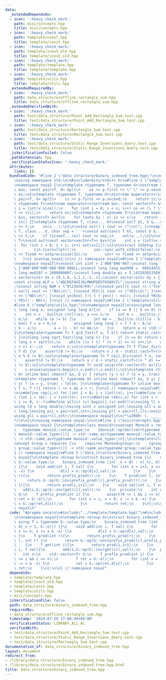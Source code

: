 ```yaml
---
data:
  _extendedDependsOn:
  - icon: ':heavy_check_mark:'
    path: misc/concepts.hpp
    title: misc/concepts.hpp
  - icon: ':heavy_check_mark:'
    path: template/const.hpp
    title: template/const.hpp
  - icon: ':heavy_check_mark:'
    path: template/inout_old.hpp
    title: template/inout_old.hpp
  - icon: ':heavy_check_mark:'
    path: template/template.hpp
    title: template/template.hpp
  - icon: ':heavy_check_mark:'
    path: template/utils.hpp
    title: template/utils.hpp
  _extendedRequiredBy:
  - icon: ':heavy_check_mark:'
    path: data_structure/offline_rectangle_sum.hpp
    title: data_structure/offline_rectangle_sum.hpp
  _extendedVerifiedWith:
  - icon: ':heavy_check_mark:'
    path: test/data_structure/Point_Add_Rectangle_Sum.test.cpp
    title: test/data_structure/Point_Add_Rectangle_Sum.test.cpp
  - icon: ':heavy_check_mark:'
    path: test/data_structure/Rectangle_Sum.test.cpp
    title: test/data_structure/Rectangle_Sum.test.cpp
  - icon: ':heavy_check_mark:'
    path: test/data_structure/Static_Range_Inversions_Query.test.cpp
    title: test/data_structure/Static_Range_Inversions_Query.test.cpp
  _isVerificationFailed: false
  _pathExtension: hpp
  _verificationStatusIcon: ':heavy_check_mark:'
  attributes:
    links: []
  bundledCode: "#line 2 \"data_structure/binary_indexed_tree.hpp\"\n\n#line 2 \"template/template.hpp\"\
    \nusing namespace std;\n\n#include<bits/stdc++.h>\n#line 1 \"template/inout_old.hpp\"\
    \nnamespace noya2 {\n\ntemplate <typename T, typename U>\nostream &operator<<(ostream\
    \ &os, const pair<T, U> &p){\n    os << p.first << \" \" << p.second;\n    return\
    \ os;\n}\ntemplate <typename T, typename U>\nistream &operator>>(istream &is,\
    \ pair<T, U> &p){\n    is >> p.first >> p.second;\n    return is;\n}\n\ntemplate\
    \ <typename T>\nostream &operator<<(ostream &os, const vector<T> &v){\n    int\
    \ s = (int)v.size();\n    for (int i = 0; i < s; i++) os << (i ? \" \" : \"\"\
    ) << v[i];\n    return os;\n}\ntemplate <typename T>\nistream &operator>>(istream\
    \ &is, vector<T> &v){\n    for (auto &x : v) is >> x;\n    return is;\n}\n\nvoid\
    \ in() {}\ntemplate <typename T, class... U>\nvoid in(T &t, U &...u){\n    cin\
    \ >> t;\n    in(u...);\n}\n\nvoid out() { cout << \"\\n\"; }\ntemplate <typename\
    \ T, class... U, char sep = ' '>\nvoid out(const T &t, const U &...u){\n    cout\
    \ << t;\n    if (sizeof...(u)) cout << sep;\n    out(u...);\n}\n\ntemplate<typename\
    \ T>\nvoid out(const vector<vector<T>> &vv){\n    int s = (int)vv.size();\n  \
    \  for (int i = 0; i < s; i++) out(vv[i]);\n}\n\nstruct IoSetup {\n    IoSetup(){\n\
    \        cin.tie(nullptr);\n        ios::sync_with_stdio(false);\n        cout\
    \ << fixed << setprecision(15);\n        cerr << fixed << setprecision(7);\n \
    \   }\n} iosetup_noya2;\n\n} // namespace noya2\n#line 1 \"template/const.hpp\"\
    \nnamespace noya2{\n\nconst int iinf = 1'000'000'007;\nconst long long linf =\
    \ 2'000'000'000'000'000'000LL;\nconst long long mod998 =  998244353;\nconst long\
    \ long mod107 = 1000000007;\nconst long double pi = 3.14159265358979323;\nconst\
    \ vector<int> dx = {0,1,0,-1,1,1,-1,-1};\nconst vector<int> dy = {1,0,-1,0,1,-1,-1,1};\n\
    const string ALP = \"ABCDEFGHIJKLMNOPQRSTUVWXYZ\";\nconst string alp = \"abcdefghijklmnopqrstuvwxyz\"\
    ;\nconst string NUM = \"0123456789\";\n\nvoid yes(){ cout << \"Yes\\n\"; }\nvoid\
    \ no(){ cout << \"No\\n\"; }\nvoid YES(){ cout << \"YES\\n\"; }\nvoid NO(){ cout\
    \ << \"NO\\n\"; }\nvoid yn(bool t){ t ? yes() : no(); }\nvoid YN(bool t){ t ?\
    \ YES() : NO(); }\n\n} // namespace noya2\n#line 2 \"template/utils.hpp\"\n\n\
    #line 6 \"template/utils.hpp\"\n\nnamespace noya2{\n\nunsigned long long inner_binary_gcd(unsigned\
    \ long long a, unsigned long long b){\n    if (a == 0 || b == 0) return a + b;\n\
    \    int n = __builtin_ctzll(a); a >>= n;\n    int m = __builtin_ctzll(b); b >>=\
    \ m;\n    while (a != b) {\n        int mm = __builtin_ctzll(a - b);\n       \
    \ bool f = a > b;\n        unsigned long long c = f ? a : b;\n        b = f ?\
    \ b : a;\n        a = (c - b) >> mm;\n    }\n    return a << std::min(n, m);\n\
    }\n\ntemplate<typename T> T gcd_fast(T a, T b){ return static_cast<T>(inner_binary_gcd(std::abs(a),std::abs(b)));\
    \ }\n\nlong long sqrt_fast(long long n) {\n    if (n <= 0) return 0;\n    long\
    \ long x = sqrt(n);\n    while ((x + 1) * (x + 1) <= n) x++;\n    while (x * x\
    \ > n) x--;\n    return x;\n}\n\ntemplate<typename T> T floor_div(const T n, const\
    \ T d) {\n    assert(d != 0);\n    return n / d - static_cast<T>((n ^ d) < 0 &&\
    \ n % d != 0);\n}\n\ntemplate<typename T> T ceil_div(const T n, const T d) {\n\
    \    assert(d != 0);\n    return n / d + static_cast<T>((n ^ d) >= 0 && n % d\
    \ != 0);\n}\n\ntemplate<typename T> void uniq(std::vector<T> &v){\n    std::sort(v.begin(),v.end());\n\
    \    v.erase(unique(v.begin(),v.end()),v.end());\n}\n\ntemplate <typename T, typename\
    \ U> inline bool chmin(T &x, U y) { return (y < x) ? (x = y, true) : false; }\n\
    \ntemplate <typename T, typename U> inline bool chmax(T &x, U y) { return (x <\
    \ y) ? (x = y, true) : false; }\n\ntemplate<typename T> inline bool range(T l,\
    \ T x, T r){ return l <= x && x < r; }\n\n} // namespace noya2\n#line 8 \"template/template.hpp\"\
    \n\n#define rep(i,n) for (int i = 0; i < (int)(n); i++)\n#define repp(i,m,n) for\
    \ (int i = (m); i < (int)(n); i++)\n#define reb(i,n) for (int i = (int)(n-1);\
    \ i >= 0; i--)\n#define all(v) (v).begin(),(v).end()\n\nusing ll = long long;\n\
    using ld = long double;\nusing uint = unsigned int;\nusing ull = unsigned long\
    \ long;\nusing pii = pair<int,int>;\nusing pll = pair<ll,ll>;\nusing pil = pair<int,ll>;\n\
    using pli = pair<ll,int>;\n\nnamespace noya2{\n\n/*\u3000~ (. _________ . /)\u3000\
    */\n\n}\n\nusing namespace noya2;\n\n\n#line 2 \"misc/concepts.hpp\"\n\n#include<concepts>\n\
    \nnamespace noya2 {\n\ntemplate<class monoid>\nconcept Monoid = requires {\n \
    \   typename monoid::value_type;\n    {monoid::op(declval<typename monoid::value_type>(),declval<typename\
    \ monoid::value_type>())} -> std::same_as<typename monoid::value_type>;\n    {monoid::e()}\
    \ -> std::same_as<typename monoid::value_type>;\n};\n\ntemplate<class group>\n\
    concept Group = requires {\n    requires Monoid<group>;\n    {group::inv(declval<typename\
    \ group::value_type>())} -> std::same_as<typename group::value_type>;\n};\n\n\
    } // namespace noya2\n#line 5 \"data_structure/binary_indexed_tree.hpp\"\n\nnamespace\
    \ noya2{\n\ntemplate <Group G>\nstruct binary_indexed_tree {\n    using T = typename\
    \ G::value_type;\n    binary_indexed_tree (int _n = 0) : n(_n), d(_n + 1, G::e())\
    \ {}\n    void add(int i, T val) {\n        for (int x = i+1; x <= n; x += x &\
    \ -x) {\n            d[x] = G::op(d[x],val);\n        }\n    }\n    T prod(int\
    \ r){\n        return prefix_prod(r);\n    }\n    T prod(int l, int r) {\n   \
    \     return G::op(G::inv(prefix_prod(l)),prefix_prod(r));\n    }\n    T get(int\
    \ i){\n        return prod(i,i+1);\n    }\n    void set(int i, T val){\n     \
    \   add(i,G::op(G::inv(get(i)),val));\n    }\n  private:\n    int n;\n    std::vector<T>\
    \ d;\n    T prefix_prod(int i) {\n        assert(0 <= i && i <= n);\n        T\
    \ ret = G::e();\n        for (int x = i; x > 0; x -= x & -x) {\n            ret\
    \ = G::op(ret,d[x]);\n        }\n        return ret;\n    }\n};\n\n} // namespace\
    \ noya2\n"
  code: "#pragma once\n\n#include\"../template/template.hpp\"\n#include\"../misc/concepts.hpp\"\
    \n\nnamespace noya2{\n\ntemplate <Group G>\nstruct binary_indexed_tree {\n   \
    \ using T = typename G::value_type;\n    binary_indexed_tree (int _n = 0) : n(_n),\
    \ d(_n + 1, G::e()) {}\n    void add(int i, T val) {\n        for (int x = i+1;\
    \ x <= n; x += x & -x) {\n            d[x] = G::op(d[x],val);\n        }\n   \
    \ }\n    T prod(int r){\n        return prefix_prod(r);\n    }\n    T prod(int\
    \ l, int r) {\n        return G::op(G::inv(prefix_prod(l)),prefix_prod(r));\n\
    \    }\n    T get(int i){\n        return prod(i,i+1);\n    }\n    void set(int\
    \ i, T val){\n        add(i,G::op(G::inv(get(i)),val));\n    }\n  private:\n \
    \   int n;\n    std::vector<T> d;\n    T prefix_prod(int i) {\n        assert(0\
    \ <= i && i <= n);\n        T ret = G::e();\n        for (int x = i; x > 0; x\
    \ -= x & -x) {\n            ret = G::op(ret,d[x]);\n        }\n        return\
    \ ret;\n    }\n};\n\n} // namespace noya2"
  dependsOn:
  - template/template.hpp
  - template/inout_old.hpp
  - template/const.hpp
  - template/utils.hpp
  - misc/concepts.hpp
  isVerificationFile: false
  path: data_structure/binary_indexed_tree.hpp
  requiredBy:
  - data_structure/offline_rectangle_sum.hpp
  timestamp: '2024-07-28 17:00:49+09:00'
  verificationStatus: LIBRARY_ALL_AC
  verifiedWith:
  - test/data_structure/Point_Add_Rectangle_Sum.test.cpp
  - test/data_structure/Static_Range_Inversions_Query.test.cpp
  - test/data_structure/Rectangle_Sum.test.cpp
documentation_of: data_structure/binary_indexed_tree.hpp
layout: document
redirect_from:
- /library/data_structure/binary_indexed_tree.hpp
- /library/data_structure/binary_indexed_tree.hpp.html
title: data_structure/binary_indexed_tree.hpp
---
```

